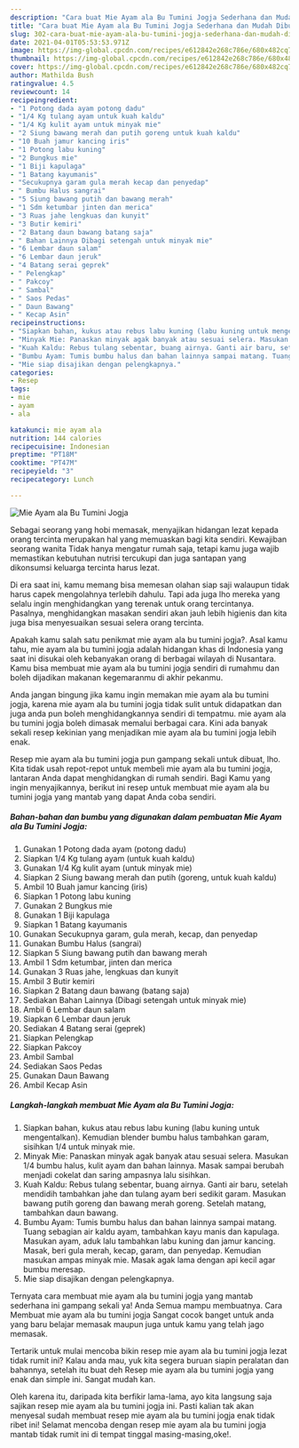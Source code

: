 ```yaml
---
description: "Cara buat Mie Ayam ala Bu Tumini Jogja Sederhana dan Mudah Dibuat"
title: "Cara buat Mie Ayam ala Bu Tumini Jogja Sederhana dan Mudah Dibuat"
slug: 302-cara-buat-mie-ayam-ala-bu-tumini-jogja-sederhana-dan-mudah-dibuat
date: 2021-04-01T05:53:53.971Z
image: https://img-global.cpcdn.com/recipes/e612842e268c786e/680x482cq70/mie-ayam-ala-bu-tumini-jogja-foto-resep-utama.jpg
thumbnail: https://img-global.cpcdn.com/recipes/e612842e268c786e/680x482cq70/mie-ayam-ala-bu-tumini-jogja-foto-resep-utama.jpg
cover: https://img-global.cpcdn.com/recipes/e612842e268c786e/680x482cq70/mie-ayam-ala-bu-tumini-jogja-foto-resep-utama.jpg
author: Mathilda Bush
ratingvalue: 4.5
reviewcount: 14
recipeingredient:
- "1 Potong dada ayam potong dadu"
- "1/4 Kg tulang ayam untuk kuah kaldu"
- "1/4 Kg kulit ayam untuk minyak mie"
- "2 Siung bawang merah dan putih goreng untuk kuah kaldu"
- "10 Buah jamur kancing iris"
- "1 Potong labu kuning"
- "2 Bungkus mie"
- "1 Biji kapulaga"
- "1 Batang kayumanis"
- "Secukupnya garam gula merah kecap dan penyedap"
- " Bumbu Halus sangrai"
- "5 Siung bawang putih dan bawang merah"
- "1 Sdm ketumbar jinten dan merica"
- "3 Ruas jahe lengkuas dan kunyit"
- "3 Butir kemiri"
- "2 Batang daun bawang batang saja"
- " Bahan Lainnya Dibagi setengah untuk minyak mie"
- "6 Lembar daun salam"
- "6 Lembar daun jeruk"
- "4 Batang serai geprek"
- " Pelengkap"
- " Pakcoy"
- " Sambal"
- " Saos Pedas"
- " Daun Bawang"
- " Kecap Asin"
recipeinstructions:
- "Siapkan bahan, kukus atau rebus labu kuning (labu kuning untuk mengentalkan). Kemudian blender bumbu halus tambahkan garam, sisihkan 1/4 untuk minyak mie."
- "Minyak Mie: Panaskan minyak agak banyak atau sesuai selera. Masukan 1/4 bumbu halus, kulit ayam dan bahan lainnya. Masak sampai berubah menjadi cokelat dan saring ampasnya lalu sisihkan."
- "Kuah Kaldu: Rebus tulang sebentar, buang airnya. Ganti air baru, setelah mendidih tambahkan jahe dan tulang ayam beri sedikit garam. Masukan bawang putih goreng dan bawang merah goreng. Setelah matang, tambahkan daun bawang."
- "Bumbu Ayam: Tumis bumbu halus dan bahan lainnya sampai matang. Tuang sebagian air kaldu ayam, tambahkan kayu manis dan kapulaga. Masukan ayam, aduk lalu tambahkan labu kuning dan jamur kancing. Masak, beri gula merah, kecap, garam, dan penyedap. Kemudian masukan ampas minyak mie. Masak agak lama dengan api kecil agar bumbu meresap."
- "Mie siap disajikan dengan pelengkapnya."
categories:
- Resep
tags:
- mie
- ayam
- ala

katakunci: mie ayam ala 
nutrition: 144 calories
recipecuisine: Indonesian
preptime: "PT18M"
cooktime: "PT47M"
recipeyield: "3"
recipecategory: Lunch

---
```



![Mie Ayam ala Bu Tumini Jogja](https://img-global.cpcdn.com/recipes/e612842e268c786e/680x482cq70/mie-ayam-ala-bu-tumini-jogja-foto-resep-utama.jpg)

Sebagai seorang yang hobi memasak, menyajikan hidangan lezat kepada orang tercinta merupakan hal yang memuaskan bagi kita sendiri. Kewajiban seorang  wanita Tidak hanya mengatur rumah saja, tetapi kamu juga wajib memastikan kebutuhan nutrisi tercukupi dan juga santapan yang dikonsumsi keluarga tercinta harus lezat.

Di era  saat ini, kamu memang bisa memesan olahan siap saji walaupun tidak harus capek mengolahnya terlebih dahulu. Tapi ada juga lho mereka yang selalu ingin menghidangkan yang terenak untuk orang tercintanya. Pasalnya, menghidangkan masakan sendiri akan jauh lebih higienis dan kita juga bisa menyesuaikan sesuai selera orang tercinta. 



Apakah kamu salah satu penikmat mie ayam ala bu tumini jogja?. Asal kamu tahu, mie ayam ala bu tumini jogja adalah hidangan khas di Indonesia yang saat ini disukai oleh kebanyakan orang di berbagai wilayah di Nusantara. Kamu bisa membuat mie ayam ala bu tumini jogja sendiri di rumahmu dan boleh dijadikan makanan kegemaranmu di akhir pekanmu.

Anda jangan bingung jika kamu ingin memakan mie ayam ala bu tumini jogja, karena mie ayam ala bu tumini jogja tidak sulit untuk didapatkan dan juga anda pun boleh menghidangkannya sendiri di tempatmu. mie ayam ala bu tumini jogja boleh dimasak memalui berbagai cara. Kini ada banyak sekali resep kekinian yang menjadikan mie ayam ala bu tumini jogja lebih enak.

Resep mie ayam ala bu tumini jogja pun gampang sekali untuk dibuat, lho. Kita tidak usah repot-repot untuk membeli mie ayam ala bu tumini jogja, lantaran Anda dapat menghidangkan di rumah sendiri. Bagi Kamu yang ingin menyajikannya, berikut ini resep untuk membuat mie ayam ala bu tumini jogja yang mantab yang dapat Anda coba sendiri.

<!--inarticleads1-->

##### Bahan-bahan dan bumbu yang digunakan dalam pembuatan Mie Ayam ala Bu Tumini Jogja:

1. Gunakan 1 Potong dada ayam (potong dadu)
1. Siapkan 1/4 Kg tulang ayam (untuk kuah kaldu)
1. Gunakan 1/4 Kg kulit ayam (untuk minyak mie)
1. Siapkan 2 Siung bawang merah dan putih (goreng, untuk kuah kaldu)
1. Ambil 10 Buah jamur kancing (iris)
1. Siapkan 1 Potong labu kuning
1. Gunakan 2 Bungkus mie
1. Gunakan 1 Biji kapulaga
1. Siapkan 1 Batang kayumanis
1. Gunakan Secukupnya garam, gula merah, kecap, dan penyedap
1. Gunakan  Bumbu Halus (sangrai)
1. Siapkan 5 Siung bawang putih dan bawang merah
1. Ambil 1 Sdm ketumbar, jinten dan merica
1. Gunakan 3 Ruas jahe, lengkuas dan kunyit
1. Ambil 3 Butir kemiri
1. Siapkan 2 Batang daun bawang (batang saja)
1. Sediakan  Bahan Lainnya (Dibagi setengah untuk minyak mie)
1. Ambil 6 Lembar daun salam
1. Siapkan 6 Lembar daun jeruk
1. Sediakan 4 Batang serai (geprek)
1. Siapkan  Pelengkap
1. Siapkan  Pakcoy
1. Ambil  Sambal
1. Sediakan  Saos Pedas
1. Gunakan  Daun Bawang
1. Ambil  Kecap Asin




<!--inarticleads2-->

##### Langkah-langkah membuat Mie Ayam ala Bu Tumini Jogja:

1. Siapkan bahan, kukus atau rebus labu kuning (labu kuning untuk mengentalkan). Kemudian blender bumbu halus tambahkan garam, sisihkan 1/4 untuk minyak mie.
1. Minyak Mie: Panaskan minyak agak banyak atau sesuai selera. Masukan 1/4 bumbu halus, kulit ayam dan bahan lainnya. Masak sampai berubah menjadi cokelat dan saring ampasnya lalu sisihkan.
1. Kuah Kaldu: Rebus tulang sebentar, buang airnya. Ganti air baru, setelah mendidih tambahkan jahe dan tulang ayam beri sedikit garam. Masukan bawang putih goreng dan bawang merah goreng. Setelah matang, tambahkan daun bawang.
1. Bumbu Ayam: Tumis bumbu halus dan bahan lainnya sampai matang. Tuang sebagian air kaldu ayam, tambahkan kayu manis dan kapulaga. Masukan ayam, aduk lalu tambahkan labu kuning dan jamur kancing. Masak, beri gula merah, kecap, garam, dan penyedap. Kemudian masukan ampas minyak mie. Masak agak lama dengan api kecil agar bumbu meresap.
1. Mie siap disajikan dengan pelengkapnya.




Ternyata cara membuat mie ayam ala bu tumini jogja yang mantab sederhana ini gampang sekali ya! Anda Semua mampu membuatnya. Cara Membuat mie ayam ala bu tumini jogja Sangat cocok banget untuk anda yang baru belajar memasak maupun juga untuk kamu yang telah jago memasak.

Tertarik untuk mulai mencoba bikin resep mie ayam ala bu tumini jogja lezat tidak rumit ini? Kalau anda mau, yuk kita segera buruan siapin peralatan dan bahannya, setelah itu buat deh Resep mie ayam ala bu tumini jogja yang enak dan simple ini. Sangat mudah kan. 

Oleh karena itu, daripada kita berfikir lama-lama, ayo kita langsung saja sajikan resep mie ayam ala bu tumini jogja ini. Pasti kalian tak akan menyesal sudah membuat resep mie ayam ala bu tumini jogja enak tidak ribet ini! Selamat mencoba dengan resep mie ayam ala bu tumini jogja mantab tidak rumit ini di tempat tinggal masing-masing,oke!.

